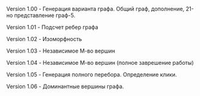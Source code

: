 Version 1.00 - Генерация варианта графа. Общий граф, дополнение, 21-но представление граф-5.

Version 1.01 - Подсчет ребер графа

Version 1.02 - Изоморфность

Version 1.03 - Независимое М-во вершин

Version 1.04 - Независимое М-во вершин (полное заврешение работы)

Version 1.05 - Генерация полного перебора. Определение клики.

Version 1.06 - Доминантные вершины графа.